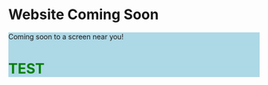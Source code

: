 <!DOCTYPE html>
<html>
<head>
<body background="bg.png">
<title>lightdreamer95</title>
</head>
<body>

<h1>Website Coming Soon</h1>
<div style="background-color:lightblue">
<p>Coming soon to a screen near you!</p>
<div style="background-color:lightblue">

<div style="background-color:lightblue">
<h1 style="color:green">TEST</h1>
</div>

</body>
</html>
